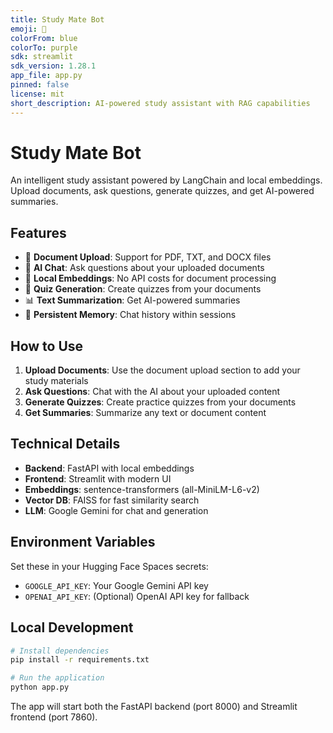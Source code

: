 ```yaml
---
title: Study Mate Bot
emoji: 🤖
colorFrom: blue
colorTo: purple
sdk: streamlit
sdk_version: 1.28.1
app_file: app.py
pinned: false
license: mit
short_description: AI-powered study assistant with RAG capabilities
---
```


# Study Mate Bot

An intelligent study assistant powered by LangChain and local embeddings. Upload documents, ask questions, generate quizzes, and get AI-powered summaries.

## Features

- 📄 **Document Upload**: Support for PDF, TXT, and DOCX files
- 💬 **AI Chat**: Ask questions about your uploaded documents
- 🧠 **Local Embeddings**: No API costs for document processing
- 📝 **Quiz Generation**: Create quizzes from your documents
- 📊 **Text Summarization**: Get AI-powered summaries
- 🔄 **Persistent Memory**: Chat history within sessions

## How to Use

1. **Upload Documents**: Use the document upload section to add your study materials
2. **Ask Questions**: Chat with the AI about your uploaded content
3. **Generate Quizzes**: Create practice quizzes from your documents
4. **Get Summaries**: Summarize any text or document content

## Technical Details

- **Backend**: FastAPI with local embeddings
- **Frontend**: Streamlit with modern UI
- **Embeddings**: sentence-transformers (all-MiniLM-L6-v2)
- **Vector DB**: FAISS for fast similarity search
- **LLM**: Google Gemini for chat and generation

## Environment Variables

Set these in your Hugging Face Spaces secrets:

- `GOOGLE_API_KEY`: Your Google Gemini API key
- `OPENAI_API_KEY`: (Optional) OpenAI API key for fallback

## Local Development

```bash
# Install dependencies
pip install -r requirements.txt

# Run the application
python app.py
```

The app will start both the FastAPI backend (port 8000) and Streamlit frontend (port 7860).
